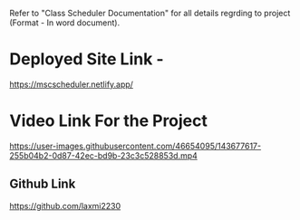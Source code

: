 Refer to "Class Scheduler Documentation" for all details regrding to project (Format - In word document).

# Deployed Site Link - 
https://mscscheduler.netlify.app/


# Video Link For the Project
https://user-images.githubusercontent.com/46654095/143677617-255b04b2-0d87-42ec-bd9b-23c3c528853d.mp4

## Github Link 
https://github.com/laxmi2230





